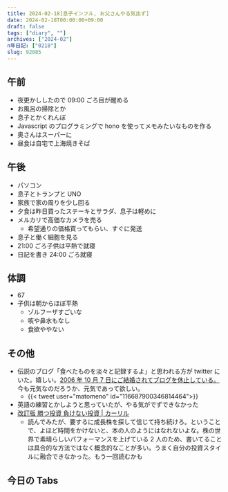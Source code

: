 ```yaml
---
title: 2024-02-18[息子インフル, お父さんやる気出ず]
date: 2024-02-18T00:00:00+09:00
draft: false
tags: ["diary", ""]
archives: ["2024-02"]
n年日記: ["0218"]
slug: 92085
---
```


## 午前

- 夜更かししたので 09:00 ごろ目が醒める
- お風呂の掃除とか
- 息子とかくれんぼ
- Javascript のプログラミングで hono を使ってメモみたいなものを作る
- 奥さんはスーパーに
- 昼食は自宅で上海焼きそば

## 午後

- パソコン
- 息子とトランプと UNO
- 家族で家の周りを少し回る
- 夕食は昨日買ったステーキとサラダ、息子は軽めに
- メルカリで高価なカメラを売る
  - 希望通りの価格買ってもらい、すぐに発送
- 息子と働く細胞を見る
- 21:00 ごろ子供は平熱で就寝
- 日記を書き 24:00 ごろ就寝

## 体調

- 67
- 子供は朝からほぼ平熱
  - ゾルフーザすごいな
  - 咳や鼻水もなし
  - 食欲ややない

## その他

- 伝説のブログ「食べたものを淡々と記録するよ」と思われる方が twitter にいた。嬉しい。[2006 年 10 月 7 日にご結婚されてブログを休止している。](https://web.archive.org/web/20071011114416/http://tabetan.2log.net:80/)今も元気なのだろうか、元気であって欲しい。
  - {{< tweet user="matomeno" id="116687900346814464">}}
- 英語の練習とかしようと思っていたが、やる気がでずできなかった
- [改訂版 勝つ投資 負けない投資 | カーリル](https://calil.jp/search?q=%E6%94%B9%E8%A8%82%E7%89%88%20%E5%8B%9D%E3%81%A4%E6%8A%95%E8%B3%87%20%E8%B2%A0%E3%81%91%E3%81%AA%E3%81%84%E6%8A%95%E8%B3%87)
  - 読んでみたが、要するに成長株を探して信じて持ち続けろ。ということで、よほど時間をかけないと、本の人のようにはなれないよな。株の世界で素晴らしいパフォーマンスを上げている 2 人のため、書いてることは具合的な方法ではなく概念的なことが多い。うまく自分の投資スタイルに融合できなかった。もう一回読むかも

## 今日の Tabs
